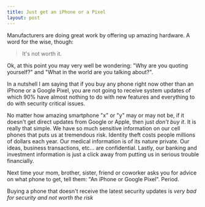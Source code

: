 ```yaml
---
title: Just get an iPhone or a Pixel
layout: post
---
```


Manufacturers are doing great work by offering up amazing hardware. A word for the wise, though:

> It's not worth it.

Ok, at this point you may very well be wondering: "Why are you quoting yourself?" and "What in the world are you talking about?". 

In a nutshell I am saying that if you buy any phone right now other than an iPhone or a Google Pixel, you are not going to receive system updates of which 90% have almost nothing to do with new features and everything to do with security critical issues.

No matter how amazing smartphone "x" or "y" may or may not be, if it doesn't get direct updates from Google or Apple, then just *don't buy it*. It is really that simple. We have so much sensitive information on our cell phones that puts us at tremendous risk. Identity theft costs people millions of dollars each year. Our medical information is of its nature private. Our ideas, business transactions, etc... are confidential. Lastly, our banking and investment information is just a click away from putting us in serious trouble financially.

Next time your mom, brother, sister, friend or coworker asks you for advice on what phone to get, tell them: "An iPhone or Google Pixel". Period. 

Buying a phone that doesn't receive the latest security updates is *very bad for security and not worth the risk*
